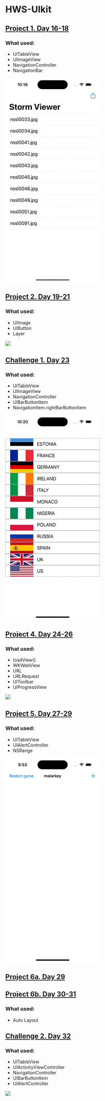 # HWS-UIkit


## [Project 1. Day 16-18](https://github.com/DariiaV/HWS-UIKit/tree/main/Project1)
### What used:
- UITableView
- UIImageView
- NavigationController
- NavigationBar

![](Project1/project1.gif)

## [Project 2. Day 19-21](https://github.com/DariiaV/HWS-UIKit/tree/main/Project2)
### What used:
- UIImage
- UIButton
- Layer

![](Project2/project2.gif)

## [Challenge 1. Day 23](https://github.com/DariiaV/HWS-UIKit/tree/main/Challenge1)
### What used:
- UITableView
- UIImageView
- NavigationController
- UIBarButtonItem
- NavigationItem.rightBarButtonItem

![](Challenge1/challange1.gif)

## [Project 4. Day 24-26](https://github.com/DariiaV/HWS-UIKit/tree/main/Project4)
### What used:
- loadView()
- WKWebView
- URL
- URLRequest
- UIToolbar
- UIProgressView

![](Project4/Project4.gif)

## [Project 5. Day 27-29](https://github.com/DariiaV/HWS-UIKit/tree/main/Project5)
### What used:
- UITableView
- UIAlertController
- NSRange

![](Project5/Project5.gif)

## [Project 6a. Day 29](https://github.com/DariiaV/HWS-UIKit/tree/main/Project6a)
## [Project 6b. Day 30-31](https://github.com/DariiaV/HWS-UIKit/tree/main/Project6b)
### What used:
- Auto Layout

## [Challenge 2. Day 32](https://github.com/DariiaV/HWS-UIKit/tree/main/Challenge2)
### What used:
- UITableView
- UIActivityViewController
- NavigationController
- UIBarButtonItem
- UIAlertController

![](Challenge2/Challenge2.gif)
